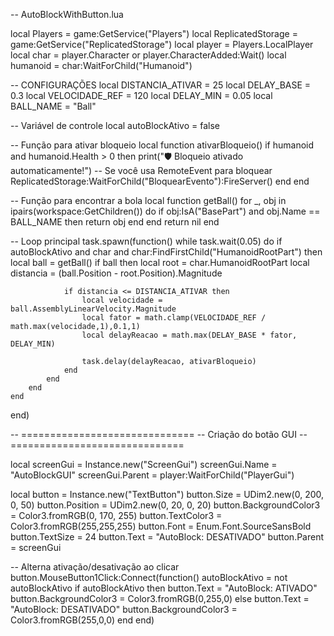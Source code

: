 -- AutoBlockWithButton.lua

local Players = game:GetService("Players")
local ReplicatedStorage = game:GetService("ReplicatedStorage")
local player = Players.LocalPlayer
local char = player.Character or player.CharacterAdded:Wait()
local humanoid = char:WaitForChild("Humanoid")

-- CONFIGURAÇÕES
local DISTANCIA_ATIVAR = 25
local DELAY_BASE = 0.3
local VELOCIDADE_REF = 120
local DELAY_MIN = 0.05
local BALL_NAME = "Ball"

-- Variável de controle
local autoBlockAtivo = false

-- Função para ativar bloqueio
local function ativarBloqueio()
	if humanoid and humanoid.Health > 0 then
		print("🛡️ Bloqueio ativado automaticamente!")
		-- Se você usa RemoteEvent para bloquear
		ReplicatedStorage:WaitForChild("BloquearEvento"):FireServer()
	end
end

-- Função para encontrar a bola
local function getBall()
	for _, obj in ipairs(workspace:GetChildren()) do
		if obj:IsA("BasePart") and obj.Name == BALL_NAME then
			return obj
		end
	end
	return nil
end

-- Loop principal
task.spawn(function()
	while task.wait(0.05) do
		if autoBlockAtivo and char and char:FindFirstChild("HumanoidRootPart") then
			local ball = getBall()
			if ball then
				local root = char.HumanoidRootPart
				local distancia = (ball.Position - root.Position).Magnitude

				if distancia <= DISTANCIA_ATIVAR then
					local velocidade = ball.AssemblyLinearVelocity.Magnitude
					local fator = math.clamp(VELOCIDADE_REF / math.max(velocidade,1),0.1,1)
					local delayReacao = math.max(DELAY_BASE * fator, DELAY_MIN)

					task.delay(delayReacao, ativarBloqueio)
				end
			end
		end
	end
end)

-- ==============================
-- Criação do botão GUI
-- ==============================

local screenGui = Instance.new("ScreenGui")
screenGui.Name = "AutoBlockGUI"
screenGui.Parent = player:WaitForChild("PlayerGui")

local button = Instance.new("TextButton")
button.Size = UDim2.new(0, 200, 0, 50)
button.Position = UDim2.new(0, 20, 0, 20)
button.BackgroundColor3 = Color3.fromRGB(0, 170, 255)
button.TextColor3 = Color3.fromRGB(255,255,255)
button.Font = Enum.Font.SourceSansBold
button.TextSize = 24
button.Text = "AutoBlock: DESATIVADO"
button.Parent = screenGui

-- Alterna ativação/desativação ao clicar
button.MouseButton1Click:Connect(function()
	autoBlockAtivo = not autoBlockAtivo
	if autoBlockAtivo then
		button.Text = "AutoBlock: ATIVADO"
		button.BackgroundColor3 = Color3.fromRGB(0,255,0)
	else
		button.Text = "AutoBlock: DESATIVADO"
		button.BackgroundColor3 = Color3.fromRGB(255,0,0)
	end
end)
